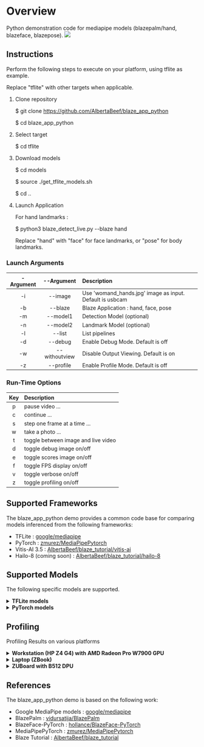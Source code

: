 # Overview

Python demonstration code for mediapipe models (blazepalm/hand, blazeface, blazepose).
![](images/blaze_detect_live_hand_face_pose_animation.gif)

## Instructions

Perform the following steps to execute on your platform, using tflite as example.

Replace "tflite" with other targets when applicable.

1. Clone repository

    $ git clone https://github.com/AlbertaBeef/blaze_app_python

    $ cd blaze_app_python

2. Select target

    $ cd tflite

3. Download models

    $ cd models
   
    $ source ./get_tflite_models.sh
   
    $ cd ..

5. Launch Application

    For hand landmarks :

    $ python3 blaze_detect_live.py --blaze hand

    Replace "hand" with "face" for face landmarks, or "pose" for body landmarks.

### Launch Arguments

| -Argument | --Argument    | Description                               | 
| :-------: | :-----------: | :---------------------------------------- | 
|  -i       | --image       | Use 'womand_hands.jpg' image as input. Default is usbcam      |
|  -b       | --blaze       | Blaze Application : hand, face, pose      |
|  -m       | --model1      | Detection Model (optional)                |
|  -n       | --model2      | Landmark Model (optional)                 |
|  -l       | --list        | List pipelines                            |
|  -d       | --debug       | Enable Debug Mode.  Default is off        |
|  -w       | --withoutview | Disable Output Viewing.  Default is on    |
|  -z       | --profile     | Enable Profile Mode.  Default is off      |

### Run-Time Options

| Key | Description                               | 
| :-: | :---------------------------------------- | 
|  p  | pause video ...                           |
|  c  | continue ...                              |
|  s  | step one frame at a time ...              |
|  w  | take a photo ...                          |
|  t  | toggle between image and live video       |
|  d  | toggle debug image on/off                 |
|  e  | toggle scores image on/off                |
|  f  | toggle FPS display on/off                 |
|  v  | toggle verbose on/off                     |
|  z  | toggle profiling on/off                   |
   

## Supported Frameworks

The blaze_app_python demo provides a common code base for comparing models inferenced from the following frameworks:
- TFLite : [google/mediapipe](https://github.com/google/mediapipe/blob/master/docs/solutions/models.md)
- PyTorch : [zmurez/MediaPipePytorch](https://github.com/zmurez/MediaPipePyTorch)
- Vitis-AI 3.5 : [AlbertaBeef/blaze_tutorial/vitis-ai](https://github.com/AlbertaBeef/blaze_tutorial/tree/2023.1/vitis-ai)
- Hailo-8 (coming soon) : [AlbertaBeef/blaze_tutorial/hailo-8](https://github.com/AlbertaBeef/blaze_tutorial/tree/2023.1/hailo-8)


## Supported Models

The following specific models are supported.

<details>
 <summary><b>TFLite models</b></summary>

Detection Models

| Version | Model                    | Input Size  |  Scores   |   Boxes   | Comments             | Source               | Model Link                                | 
| :-----: | :----------------------: | :---------: | :-------: | :-------: | :------------------- | :------------------- | :---------------------------------------- | 
|  v0.06  | Palm                     |   256\*256  |   2944    |  2944x18  | BBox + 7 keypoints   | [metalwhale/hand_tracking](https://.github.com/metalwhale/hand_tracking) | [palm_detection_without_custom_op.tflite](https://raw.githubusercontent.com/metalwhale/hand_tracking/master/models/palm_detection_without_custom_op.tflite)  |
|  v0.10  | Palm (Full)              |   192\*192  |   2016    |  2016x18  | BBox + 7 keypoints   | [google/mediapipe](https://github.com/google/mediapipe/blob/master/docs/solutions/models.md) | [palm_detection_lite.tflite](https://storage.googleapis.com/mediapipe-assets/palm_detection_lite.tflite) | 
|  v0.10  | Palm (Full)              |   192\*192  |   2016    |  2016x18  | BBox + 7 keypoints   | [google/mediapipe](https://github.com/google/mediapipe/blob/master/docs/solutions/models.md) | [palm_detection_full.tflite](https://storage.googleapis.com/mediapipe-assets/palm_detection_full.tflite) | 
|  v0.10  | Face (Short Range)       |   128\*128  |    896    |   896x16  | BBox + 6 keypoints   | [google/mediapipe](https://github.com/google/mediapipe/blob/master/docs/solutions/models.md) | [face_detection_short_range.tflite](https://storage.googleapis.com/mediapipe-assets/face_detection_short_range.tflite) | 
|  v0.10  | Face (Full Range)        |   128\*128  |    896    |   896x16  | BBox + 6 keypoints   | [mgoogle/mediapipe](https://github.com/google/mediapipe/blob/master/docs/solutions/models.md) | [face_detection_full_range.tflite](https://storage.googleapis.com/mediapipe-assets/face_detection_full_range.tflite) | 
|  v0.10  | Face (Full Range Sparse) |   128\*128  |    896    |   896x16  | BBox + 6 keypoints   | [google/mediapipe](https://github.com/google/mediapipe/blob/master/docs/solutions/models.md) | [face_detection_full_range_sparse.tflite](https://storage.googleapis.com/mediapipe-assets/face_detection_full_range_sparse.tflite) | 
|  v0.10  | Pose                     |   224\*224  |   2254    |  2254x12  | BBox + 4 keypoints   | [google/mediapipe](https://github.com/google/mediapipe/blob/master/docs/solutions/models.md) | [pose_detection.tflite](https://storage.googleapis.com/mediapipe-assets/pose_detection.tflite) | 

Landmarks Models

| Version | Model        | Input Size  |  Flag  | Landmarks | Comments                                 | Source               | Model Link                                | 
| :-----: | :----------: | :---------: | :----: | :-------: | :--------------------------------------- | :------------------- | :---------------------------------------- | 
|  v0.06  | Hand         |   256\*256  |    1   |    21x3   | 21 keypoints (x,y,score)                 | [metalwhale/hand_tracking](https://.github.com/metalwhale/hand_tracking) | [hand_landmark.tflite](https://raw.githubusercontent.com/metalwhale/hand_tracking/master/models/hand_landmark.tflite)  |
|  v0.10  | Hand (Lite)  |   224\*224  |    1   |  2016x18  | 21 keypoints (x,y,score)                 | [google/mediapipe](https://github.com/google/mediapipe/blob/master/docs/solutions/models.md) | [hand_landmark_lite.tflite](https://storage.googleapis.com/mediapipe-assets/hand_landmark_lite.tflite) | 
|  v0.10  | Hand (Full)  |   224\*224  |    1   |  2016x18  | 21 keypoints (x,y,score)                 | [google/mediapipe](https://github.com/google/mediapipe/blob/master/docs/solutions/models.md)| [hand_landmark_full.tflite](https://storage.googleapis.com/mediapipe-assets/hand_landmark_full.tflite) | 
|  v0.10  | Face         |   192\*192  |    1   |   896x16  | 468 keypoints (x,y,score)                | [google/mediapipe](https://github.com/google/mediapipe/blob/master/docs/solutions/models.md) | [face_landmark.tflite](https://storage.googleapis.com/mediapipe-assets/face_landmark.tflite) | 
|  v0.10  | Pose (Full Body, Lite)  |   256\*256  |    1   |    39x5   | 39 keypoints (x,y,z,visibility,presence) | [google/mediapipe](https://github.com/google/mediapipe/blob/master/docs/solutions/models.md) | [pose_landmark_lite.tflite](https://storage.googleapis.com/mediapipe-assets/pose_landmark_lite.tflite) | 
|  v0.10  | Pose (Full Body, Full)  |   256\*256  |    1   |    39x5   | 39 keypoints (x,y,z,visibility,presence) | [google/mediapipe](https://github.com/google/mediapipe/blob/master/docs/solutions/models.md) | [pose_landmark_full.tflite](https://storage.googleapis.com/mediapipe-assets/pose_landmark_full.tflite) | 
|  v0.10  | Pose (Full Body, Heavy) |   256\*256  |    1   |    39x5   | 39 keypoints (x,y,z,visibility,presence) | [google/mediapipe](https://github.com/google/mediapipe/blob/master/docs/solutions/models.md) | [pose_landmark_heavy.tflite](https://storage.googleapis.com/mediapipe-assets/pose_landmark_heavy.tflite) | 


</details>

<details>
 <summary><b>PyTorch models</b></summary>

Detection Models

| Version | Type                | Input Size  |  Scores   |   Boxes   | Comments             | Source               | Model Link                                | 
| :-----: | :-----------------: | :---------: | :-------: | :-------: | :------------------- | :------------------- | :---------------------------------------- | 
|  v0.06  | Palm                |   256\*256  |   2944    |  2944x18  | BBox + 7 keypoints   | [zmurez/MediaPipePytorch](https://github.com/zmurez/MediaPipePyTorch) | [blazepalm.pth](https://raw.githubusercontent.com/zmurez/MediaPipePyTorch/master/blazepalm.pth)  |
|  v0.06  | Face (Front Camera) |   128\*128  |    896    |   896x16  | BBox + 6 keypoints   | [zmurez/MediaPipePytorch](https://github.com/zmurez/MediaPipePyTorch) | [blazeface.pth](https://raw.githubusercontent.com/zmurez/MediaPipePyTorch/master/blazeface.pth) | 
|  v0.06  | Face (Back Camera)  |   256\*256  |    896    |   896x16  | BBox + 6 keypoints   | [zmurez/MediaPipePytorch](https://github.com/zmurez/MediaPipePyTorch) | [blazefaceback.pth](https://raw.githubusercontent.com/zmurez/MediaPipePyTorch/master/blazefaceback.pth) | 
|  v0.06  | Pose                |   128\*128  |    896    |   896x12  | BBox + 4 keypoints   | [zmurez/MediaPipePytorch](https://github.com/zmurez/MediaPipePyTorch) | [blazepose.pth](https://raw.githubusercontent.com/zmurez/MediaPipePyTorch/master/blazepose.pth) | 

Landmarks Models

| Version | Type              | Input Size  |  Flag  | Landmarks  | Comments             | Source               | Model Link                                | 
| :-----: | :---------------: | :---------: | :----: | :-------: | :------------------- | :------------------- | :---------------------------------------- | 
|  v0.06  | Hand              |   256\*256  |    1   |    21x3  | 21 keypoints (x,y,score)  | [zmurez/MediaPipePytorch](https://github.com/zmurez/MediaPipePyTorch) | [blazehand_landmark.pth](https://raw.githubusercontent.com/zmurez/MediaPipePyTorch/master/blazehand_landmark.pth) |
|  v0.06  | Face              |   192\*192  |    1   |   896x16  | 468 keypoints (x,y,score)   | [zmurez/MediaPipePytorch](https://github.com/zmurez/MediaPipePyTorch) | [blazeface_landmark.pth](https://raw.githubusercontent.com/zmurez/MediaPipePyTorch/master/blazeface_landmark.pth) | 
|  v0.06  | Pose (Upper Body) |   256\*256  |    1   |    39x5   | 31 keypoints (x,y,z,visibility,presence) | [zmurez/MediaPipePytorch](https://github.com/zmurez/MediaPipePyTorch) | [blazepose_landmark.pth](https://raw.githubusercontent.com/zmurez/MediaPipePyTorch/master/blazepose_landmark.pth)| 


</details>

## Profiling

Profiling Results on various platforms

<details>
 <summary><b>Workstation (HP Z4 G4) with AMD Radeon Pro W7900 GPU</b></summary>

Latency.
![](images/blaze_detect_live_workstation01_profiling_latency.gif)

Frame Rate (estimated from total latency)
![](images/blaze_detect_live_workstation01_profiling_fps.gif)

</details>


<details>
 <summary><b>Laptop (ZBook)</b></summary>

Latency.
![](images/blaze_detect_live_laptop01_profiling_latency.gif)

Frame Rate (estimated from total latency)
![](images/blaze_detect_live_laptop01_profiling_fps.gif)

</details>


<details>
 <summary><b>ZUBoard with B512 DPU</b></summary>

Latency.
![](images/blaze_detect_live_zuboard01_profiling_latency.gif)

Frame Rate (estimated from total latency)
![](images/blaze_detect_live_zuboard01_profiling_fps.gif)

</details>


## References

The blaze_app_python demo is based on the following work:
- Google MediaPipe models : [google/mediapipe](https://github.com/google/mediapipe/blob/master/docs/solutions/models.md)
- BlazePalm : [vidursatija/BlazePalm](https://github.com/vidursatija/BlazePalm)
- BlazeFace-PyTorch : [hollance/BlazeFace-PyTorch](https://github.com/hollance/BlazeFace-PyTorch)
- MediaPipePyTorch : [zmurez/MediaPipePytorch](https://github.com/zmurez/MediaPipePyTorch)
- Blaze Tutorial : [AlbertaBeef/blaze_tutorial](https://github.com/AlbertaBeef/blaze_tutorial/tree/2023.1)

